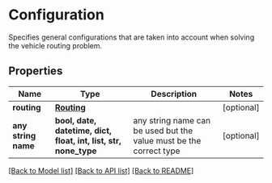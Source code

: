 # Configuration

Specifies general configurations that are taken into account when solving the vehicle routing problem.

## Properties
Name | Type | Description | Notes
------------ | ------------- | ------------- | -------------
**routing** | [**Routing**](Routing.md) |  | [optional] 
**any string name** | **bool, date, datetime, dict, float, int, list, str, none_type** | any string name can be used but the value must be the correct type | [optional]

[[Back to Model list]](../README.md#documentation-for-models) [[Back to API list]](../README.md#documentation-for-api-endpoints) [[Back to README]](../README.md)


